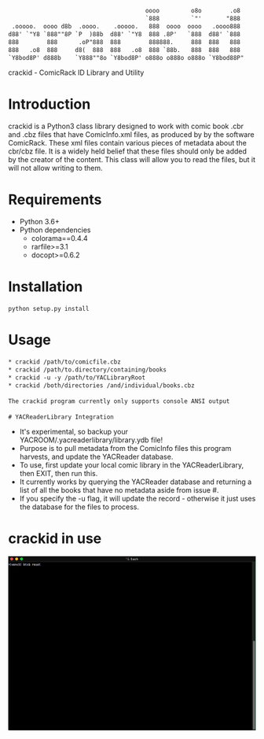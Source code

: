 ```
                                       oooo         o8o        .o8
                                       `888         `"'       "888
 .ooooo.  oooo d8b  .oooo.    .ooooo.   888  oooo  oooo   .oooo888
d88' `"Y8 `888""8P `P  )88b  d88' `"Y8  888 .8P'   `888  d88' `888
888        888      .oP"888  888        888888.     888  888   888
888   .o8  888     d8(  888  888   .o8  888 `88b.   888  888   888
`Y8bod8P' d888b    `Y888""8o `Y8bod8P' o888o o888o o888o `Y8bod88P"

```
crackid - ComicRack ID Library and Utility

# Introduction #

crackid is a Python3 class library designed to work with comic book .cbr and .cbz files that have ComicInfo.xml files, as produced by by the software ComicRack.  These xml files contain various pieces of metadata about the cbr/cbz file.  It is a widely held belief that these files should only be added by the creator of the content.  This class will allow you to read the files, but it will not allow writing to them.

# Requirements #

* Python 3.6+
* Python dependencies
  * colorama==0.4.4
  * rarfile>=3.1
  * docopt>=0.6.2

# Installation #
```
python setup.py install
```

# Usage #
```
* crackid /path/to/comicfile.cbz
* crackid /path/to.directory/containing/books
* crackid -u -y /path/to/YACLibraryRoot
* crackid /both/directories /and/individual/books.cbz

The crackid program currently only supports console ANSI output

# YACReaderLibrary Integration
```
* It's experimental, so backup your YACROOM/.yacreaderlibrary/library.ydb file!
* Purpose is to pull metadata from the ComicInfo files this program harvests, and update the YACReader database.
* To use, first update your local comic library in the YACReaderLibrary, then EXIT, then run this.
* It currently works by querying the YACReader database and returning a list of all the books that have no metadata aside from issue #.
* If you specify the -u flag, it will update the record - otherwise it just uses the database for the files to process.

# crackid in use #
![In Action](https://github.com/btxgit/crackid/blob/master/crackid3.gif?raw=true)
